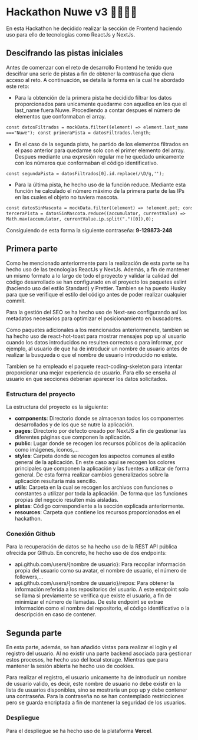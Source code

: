 # Hackathon Nuwe v3 👩‍💻👨‍💻

En esta Hackathon he decidido realizar la sección de Frontend haciendo uso para ello de tecnologías como ReactJs y NextJs.

## Descifrando las pistas iniciales

Antes de comenzar con el reto de desarrollo Frontend he tenido que descifrar una serie de pistas a fin de obtener la contraseña que diera acceso al reto. A continuación, se detalla la forma en la cual he abordado este reto:

- Para la obtención de la primera pista he decidido filtrar los datos proporcionados para unicamente quedarme con aquellos en los que el last_name fuera Nuwe. Procediendo a contar despues el número de elementos que conformaban el array.

```html
const datosFiltrados = mockData.filter((element) => element.last_name
==="Nuwe"); const primeraPista = datosFiltrados.length;
```

- En el caso de la segunda pista, he partido de los elementos filtrados en el paso anterior para quedarme solo con el primer elemento del array. Despues mediante una expresión regular me he quedado unicamente con los números que conformaban el código identificativo.

```html
const segundaPista = datosFiltrados[0].id.replace(/\D/g,'');
```

- Para la última pista, he hecho uso de la función reduce. Mediante esta función he calculado el número máximo de la primera parte de las IPs en las cuales el objeto no tuviera mascota.

```html
const datosSinMascota = mockData.filter((element) => !element.pet; const
terceraPista = datosSinMascota.reduce((accumulator, currentValue) =>
Math.max(accumulator, currentValue.ip.split(".")[0]),0);
```

Consiguiendo de esta forma la siguiente contraseña: **9-129873-248**

## Primera parte

Como he mencionado anteriormente para la realización de esta parte se ha hecho uso de las tecnologías ReactJs y NextJs. Además, a fin de mantener un mismo formato a lo largo de todo el proyecto y validar la calidad del código desarrollado se han configurado en el proyecto los paquetes eslint (haciendo uso del estilo Standard) y Prettier. Tambien se ha puesto Husky para que se verifique el estilo del código antes de poder realizar cualquier commit.

Para la gestión del SEO se ha hecho uso de Next-seo configurando así los metadatos necesarios para optimizar el posicionamiento en buscadores.

Como paquetes adicionales a los mencionados anteriormenete, tambien se ha hecho uso de react-hot-toast para mostrar mensajes pop up al usuario cuando los datos introducidos no resulten correctos o para informar, por ejemplo, al usuario de que ha de introducir un nombre de usuario antes de realizar la busqueda o que el nombre de usuario introducido no existe.

Tambien se ha empleado el paquete react-coding-skeleton para intentar proporcionar una mejor experiencia de usuario. Para ello se enseña al usuario en que secciones deberian aparecer los datos solicitados.

### Estructura del proyecto

La estructura del proyecto es la siguiente:

- **components**: Directorio donde se almacenan todos los componentes desarrollados y de los que se nutre la aplicación.
- **pages**: Directorio por defecto creado por NextJS a fin de gestionar las diferentes páginas que componen la aplicación.
- **public**: Lugar donde se recogen los recursos públicos de la aplicación como imágenes, iconos,...
- **styles**: Carpeta donde se recogen los aspectos comunes al estilo general de la aplicación. En este caso aqui se recogen los colores principales que componen la aplicación y las fuentes a utilizar de forma general. De esta forma realizar cambios generalizados sobre la aplicación resultaría más sencillo.
- **utils**: Carpeta en la cual se recogen los archivos con funciones o constantes a utilizar por toda la aplicación. De forma que las funciones propias del negocio resulten más aisladas.
- **pistas**: Código correspondiente a la sección explicada anteriormente.
- **resources**: Carpeta que contiene los recursos proporcionados en el hackathon.

### Conexión Github

Para la recuperación de datos se ha hecho uso de la REST API pública ofrecida por Github. En concreto, he hecho uso de dos endpoints:

- api.github.com/users/{nombre de usuario}: Para recopilar información propia del usuario como su avatar, el nombre de usuario, el número de followers,...
- api.github.com/users/{nombre de usuario}/repos: Para obtener la información referida a los repositorios del usuario. A este endpoint solo se llama si previamente se verifica que existe el usuario, a fin de minimizar el número de llamadas. De este endpoint se extrae información como el nombre del repositorio, el código identificativo o la descripción en caso de contener.

## Segunda parte

En esta parte, además, se han añadido vistas para realizar el login y el registro del usuario. Al no existir una parte backend asociada para gestionar estos procesos, he hecho uso del local storage. Mientras que para mantener la sesión abierta he hecho uso de cookies.

Para realizar el registro, el usuario unicamente ha de introducir un nombre de usuario valido, es decir, este nombre de usuario no debe existir en la lista de usuarios disponibles, sino se mostraría un pop up y debe contener una contraseña. Para la contraseña no se han contemplado restricciones pero se guarda encriptada a fin de mantener la seguridad de los usuarios.

### Despliegue

Para el despliegue se ha hecho uso de la plataforma **Vercel**.
